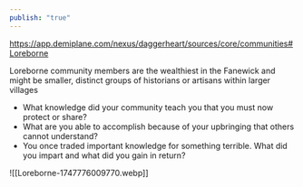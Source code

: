 ```yaml
---
publish: "true"
---
```

https://app.demiplane.com/nexus/daggerheart/sources/core/communities#Loreborne

 Loreborne community members are the wealthiest in the Fanewick and might be smaller, distinct groups of historians or artisans within larger villages
 
* What knowledge did your community teach you that you must now protect or share?
* What are you able to accomplish because of your upbringing that others cannot understand?
* You once traded important knowledge for something terrible. What did you impart and what did you gain in return?

![[Loreborne-1747776009770.webp]]